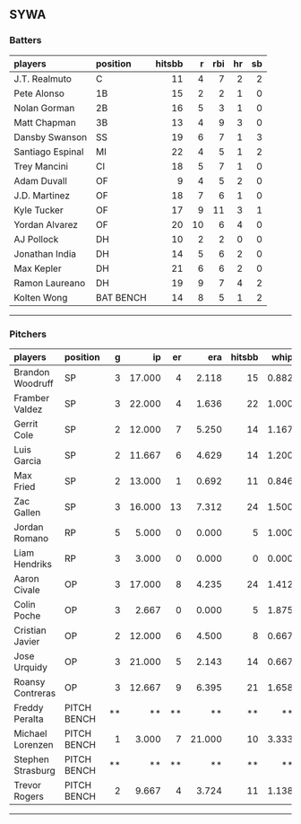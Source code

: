 ## SYWA

### Batters

 |players          |position  | hitsbb|  r| rbi| hr| sb| 
|:----------------|:---------|------:|--:|---:|--:|--:| 
|J.T. Realmuto    |C         |     11|  4|   7|  2|  2| 
|Pete Alonso      |1B        |     15|  2|   2|  1|  0| 
|Nolan Gorman     |2B        |     16|  5|   3|  1|  0| 
|Matt Chapman     |3B        |     13|  4|   9|  3|  0| 
|Dansby Swanson   |SS        |     19|  6|   7|  1|  3| 
|Santiago Espinal |MI        |     22|  4|   5|  1|  2| 
|Trey Mancini     |CI        |     18|  5|   7|  1|  0| 
|Adam Duvall      |OF        |      9|  4|   5|  2|  0| 
|J.D. Martinez    |OF        |     18|  7|   6|  1|  0| 
|Kyle Tucker      |OF        |     17|  9|  11|  3|  1| 
|Yordan Alvarez   |OF        |     20| 10|   6|  4|  0| 
|AJ Pollock       |DH        |     10|  2|   2|  0|  0| 
|Jonathan India   |DH        |     14|  5|   6|  2|  0| 
|Max Kepler       |DH        |     21|  6|   6|  2|  0| 
|Ramon Laureano   |DH        |     19|  9|   7|  4|  2| 
|Kolten Wong      |BAT BENCH |     14|  8|   5|  1|  2| 

* * *

### Pitchers

 
|players           |position    |  g|     ip| er|    era| hitsbb|  whip| so|  w| sv| 
|:-----------------|:-----------|--:|------:|--:|------:|------:|-----:|--:|--:|--:| 
|Brandon Woodruff  |SP          |  3| 17.000|  4|  2.118|     15| 0.882| 27|  2|  0| 
|Framber Valdez    |SP          |  3| 22.000|  4|  1.636|     22| 1.000| 21|  1|  0| 
|Gerrit Cole       |SP          |  2| 12.000|  7|  5.250|     14| 1.167| 13|  2|  0| 
|Luis Garcia       |SP          |  2| 11.667|  6|  4.629|     14| 1.200| 13|  2|  0| 
|Max Fried         |SP          |  2| 13.000|  1|  0.692|     11| 0.846|  8|  2|  0| 
|Zac Gallen        |SP          |  3| 16.000| 13|  7.312|     24| 1.500| 13|  0|  0| 
|Jordan Romano     |RP          |  5|  5.000|  0|  0.000|      5| 1.000|  6|  1|  1| 
|Liam Hendriks     |RP          |  3|  3.000|  0|  0.000|      0| 0.000|  5|  0|  1| 
|Aaron Civale      |OP          |  3| 17.000|  8|  4.235|     24| 1.412| 14|  0|  0| 
|Colin Poche       |OP          |  3|  2.667|  0|  0.000|      5| 1.875|  4|  0|  0| 
|Cristian Javier   |OP          |  2| 12.000|  6|  4.500|      8| 0.667| 21|  1|  0| 
|Jose Urquidy      |OP          |  3| 21.000|  5|  2.143|     14| 0.667| 13|  2|  0| 
|Roansy Contreras  |OP          |  3| 12.667|  9|  6.395|     21| 1.658| 12|  1|  0| 
|Freddy Peralta    |PITCH BENCH | **|     **| **|     **|     **|    **| **| **| **| 
|Michael Lorenzen  |PITCH BENCH |  1|  3.000|  7| 21.000|     10| 3.333|  3|  0|  0| 
|Stephen Strasburg |PITCH BENCH | **|     **| **|     **|     **|    **| **| **| **| 
|Trevor Rogers     |PITCH BENCH |  2|  9.667|  4|  3.724|     11| 1.138|  9|  1|  0| 


* * *


